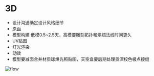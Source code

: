 # 3D
* 设计沟通确定设计风格细节
* 原画
* 模型构建 低模0.5~2.5天，高模要雕刻拓扑和烘焙法线时间更久
* UV贴图
* 灯光渲染
* 动效
* 模型要减面合并材质球烘光照贴图，天空盒要后期处理景深校色极点接缝

![flow](/img/3D-design-workflow.jpg)